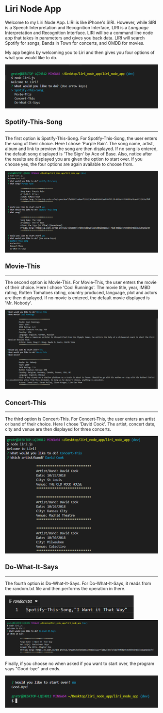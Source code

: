 # Liri Node App

Welcome to my Liri Node App. LIRI is like iPhone's SIRI. However, while SIRI is a Speech Interpretation and Recognition Interface, LIRI is a _Language_ Interpretation and Recognition Interface. LIRI will be a command line node app that takes in parameters and gives you back data.
LIRI will search Spotify for songs, Bands in Town for concerts, and OMDB for movies.

My app begins by welcoming you to Liri and then gives you four options of what you would like to do.  

![1.PNG](./readMe/1.PNG)

## Spotify-This-Song
_________________________
The first option is Spotify-This-Song.  For Spotify-This-Song, the user enters the song of their choice.  Here I chose 'Purple Rain'.  The song name, artist, album and link to preview the song are then displayed.  If no song is entered, the default song displayed is 'The Sign' by Ace of Base.  Also, notice after the results are displayed you are given the option to start over.  If you choose yes, the four options are again available to choose from.

![2.PNG](./readMe/2.PNG)

## Movie-This
_________________________
The second option is Movie-This.  For Movie-This, the user enters the movie of their choice.  Here I chose 'Cool Runnings'.  The movie title, year, IMBD rating, Rotten Tomatoes rating, country produced, language, plot and actors are then displayed.  If no movie is entered, the default movie displayed is 'Mr. Nobody'.  

![3.PNG](./readMe/3.PNG)

## Concert-This
_________________________
The third option is Concert-This.  For Concert-This, the user enters an artist or band of their choice.  Here I chose 'David Cook'.  The artist, concert date, city and venue are then displayed for three concerts.  

![4.PNG](./readMe/4.PNG)

## Do-What-It-Says
_________________________
The fourth option is Do-What-It-Says.  For Do-What-It-Says, it reads from the random.txt file and then performs the operation in there. 

![random.PNG](./readMe/random.PNG)
![5.PNG](./readMe/5.PNG)

Finally, if you choose no when asked if you want to start over, the program says "Good-bye" and ends.

![6.PNG](./readMe/6.PNG)